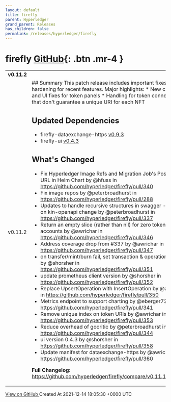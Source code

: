 ```yaml
---
layout: default
title: firefly
parent: Hyperledger
grand_parent: Releases
has_children: false
permalink: /releases/hyperledger/firefly
---
```


# firefly <span class="fs-3 right-align">[GitHub](https://github.com/hyperledger/firefly){: .btn .mr-4 }</span>


<div>
    <table>
        <tr>
            <td colspan="2">
                <b>
                    v0.11.2
                </b>
            </td>
        </tr>
        <tr>
            <td>
                <span class="chip">
                    v0.11.2
                </span>
            </td>
            <td>
                ## Summary
This patch release includes important fixes and hardening for recent features. Major highlights:
* New charts UI and UI fixes for token panels
* Handling for token connectors that don't guarantee a unique URI for each NFT

## Updated Dependencies
* firefly-dataexchange-https [v0.9.3](https://github.com/hyperledger/firefly-dataexchange-https/releases/tag/v0.9.3)
* firefly-ui [v0.4.3](https://github.com/hyperledger/firefly-ui/compare/v0.4.2...v0.4.3)

## What's Changed
* Fix Hyperledger Image Refs and Migration Job's Postgres URL in Helm Chart by @hfuss in https://github.com/hyperledger/firefly/pull/340
* Fix image repos by @peterbroadhurst in https://github.com/hyperledger/firefly/pull/288
* Updates to handle recursive structures in swagger - depends on kin-openapi change by @peterbroadhurst in https://github.com/hyperledger/firefly/pull/337
* Return an empty slice (rather than nil) for zero token accounts by @awrichar in https://github.com/hyperledger/firefly/pull/346
* Address coverage drop from #337 by @awrichar in https://github.com/hyperledger/firefly/pull/347
* on transfer/mint/burn fail, set transaction & operation as failed by @shorsher in https://github.com/hyperledger/firefly/pull/351
* update prometheus client version by @shorsher in https://github.com/hyperledger/firefly/pull/352
* Replace UpsertOperation with InsertOperation by @awrichar in https://github.com/hyperledger/firefly/pull/350
* Metrics endpoint to support charting by @eberger727 in https://github.com/hyperledger/firefly/pull/341
* Remove unique index on token URIs by @awrichar in https://github.com/hyperledger/firefly/pull/353
* Reduce overhead of gocritic by @peterbroadhurst in https://github.com/hyperledger/firefly/pull/344
* ui version 0.4.3 by @shorsher in https://github.com/hyperledger/firefly/pull/358
* Update manifest for dataexchange-https by @awrichar in https://github.com/hyperledger/firefly/pull/360


**Full Changelog**: https://github.com/hyperledger/firefly/compare/v0.11.1...v0.11.2
            </td>
        </tr>
    </table>
    <a href="https://github.com/hyperledger/firefly/releases/tag/v0.11.2" class=".btn">
        View on GitHub
    </a>
    <span class="right-align">
        Created At 2021-12-14 18:05:30 +0000 UTC
    </span>
</div>


